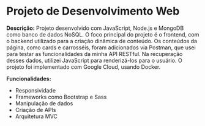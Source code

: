 
# Projeto de Desenvolvimento Web

**Descrição:**
Projeto desenvolvido com JavaScript, Node.js e MongoDB como banco de dados NoSQL. O foco principal do projeto é o frontend, com o backend utilizado para a criação dinâmica de conteúdo. Os conteúdos da página, como cards e carrosséis, foram adicionados via Postman, que usei para testar as funcionalidades da minha API RESTful. Na recuperação desses dados, utilizei JavaScript para renderizá-los para o usuário. O projeto foi implementado com Google Cloud, usando Docker.

**Funcionalidades:**
- Responsividade
- Frameworks como Bootstrap e Sass
- Manipulação de dados
- Criação de APIs
- Arquitetura MVC

